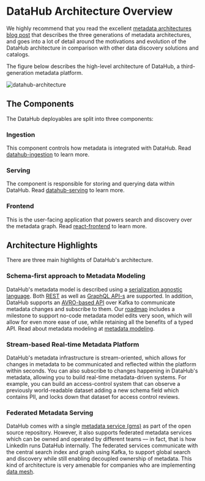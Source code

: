 # DataHub Architecture Overview

We highly recommend that you read the excellent [metadata architectures blog post] that describes the three generations of metadata architectures, and goes into a 
lot of detail around the motivations and evolution of the DataHub architecture in comparison with other data discovery solutions and catalogs.

The figure below describes the high-level architecture of DataHub, a third-generation metadata platform.

![datahub-architecture](../imgs/datahub-architecture.png)

## The Components
The DataHub deployables are split into three components:

### Ingestion
This component controls how metadata is integrated with DataHub. Read [datahub-ingestion] to learn more.

### Serving
The component is responsible for storing and querying data within DataHub. Read [datahub-serving] to learn more. 

### Frontend
This is the user-facing application that powers search and discovery over the metadata graph. Read [react-frontend] to learn more. 


## Architecture Highlights
There are three main highlights of DataHub's architecture. 

### Schema-first approach to Metadata Modeling
DataHub's metadata model is described using a [serialization agnostic language](https://linkedin.github.io/rest.li/pdl_schema). Both [REST](../../metadata-service) as well as [GraphQL API-s](../../datahub-web-react/src/graphql) are supported. In addition, DataHub supports an [AVRO-based API](../../metadata-events) over Kafka to communicate metadata changes and subscribe to them. Our [roadmap](../roadmap.md) includes a milestone to support no-code metadata model edits very soon, which will allow for even more ease of use, while retaining all the benefits of a typed API. Read about metadata modeling at [metadata modeling].
### Stream-based Real-time Metadata Platform
DataHub's metadata infrastructure is stream-oriented, which allows for changes in metadata to be communicated and reflected within the platform within seconds. You can also subscribe to changes happening in DataHub's metadata, allowing you to build real-time metadata-driven systems. For example, you can build an access-control system that can observe a previously world-readable dataset adding a new schema field which contains PII, and locks down that dataset for access control reviews.
### Federated Metadata Serving
DataHub comes with a single [metadata service (gms)](../../metadata-service) as part of the open source repository. However, it also supports federated metadata services which can be owned and operated by different teams –– in fact, that is how LinkedIn runs DataHub internally. The federated services communicate with the central search index and graph using Kafka, to support global search and discovery while still enabling decoupled ownership of metadata. This kind of architecture is very amenable for companies who are implementing [data mesh](https://martinfowler.com/articles/data-monolith-to-mesh.html).


[metadata modeling]: ../modeling/metadata-model.md
[PDL]: https://linkedin.github.io/rest.li/pdl_schema
[metadata architectures blog post]: https://engineering.linkedin.com/blog/2020/datahub-popular-metadata-architectures-explained
[datahub-serving]: metadata-serving.md
[datahub-ingestion]: metadata-ingestion.md
[react-frontend]: ../../datahub-web-react/README.md
